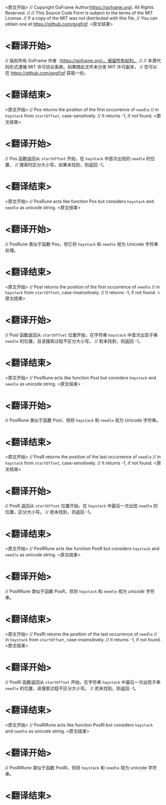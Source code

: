 
<原文开始>
// Copyright GoFrame Author(https://goframe.org). All Rights Reserved.
//
// This Source Code Form is subject to the terms of the MIT License.
// If a copy of the MIT was not distributed with this file,
// You can obtain one at https://github.com/gogf/gf.
<原文结束>

# <翻译开始>
// 版权所有 GoFrame 作者（https://goframe.org）。保留所有权利。
//
// 本源代码形式遵循 MIT 许可协议条款。如果随此文件未分发 MIT 许可副本，
// 您可以在 https://github.com/gogf/gf 获取一份。
# <翻译结束>


<原文开始>
// Pos returns the position of the first occurrence of `needle`
// in `haystack` from `startOffset`, case-sensitively.
// It returns -1, if not found.
<原文结束>

# <翻译开始>
// Pos 函数返回从 `startOffset` 开始，在 `haystack` 中首次出现的 `needle` 的位置，
// 搜索时区分大小写。如果未找到，则返回 -1。
# <翻译结束>


<原文开始>
// PosRune acts like function Pos but considers `haystack` and `needle` as unicode string.
<原文结束>

# <翻译开始>
// PosRune 类似于函数 Pos，但它将 `haystack` 和 `needle` 视为 Unicode 字符串处理。
# <翻译结束>


<原文开始>
// PosI returns the position of the first occurrence of `needle`
// in `haystack` from `startOffset`, case-insensitively.
// It returns -1, if not found.
<原文结束>

# <翻译开始>
// PosI 函数返回从 `startOffset` 位置开始，在字符串 `haystack` 中首次出现子串 `needle` 的位置，且该搜索过程不区分大小写。
// 若未找到，则返回 -1。
# <翻译结束>


<原文开始>
// PosIRune acts like function PosI but considers `haystack` and `needle` as unicode string.
<原文结束>

# <翻译开始>
// PosIRune 类似于函数 PosI，但将 `haystack` 和 `needle` 视为 Unicode 字符串。
# <翻译结束>


<原文开始>
// PosR returns the position of the last occurrence of `needle`
// in `haystack` from `startOffset`, case-sensitively.
// It returns -1, if not found.
<原文结束>

# <翻译开始>
// PosR 返回从 `startOffset` 位置开始，在 `haystack` 中最后一次出现 `needle` 的位置，区分大小写。
// 若未找到，则返回 -1。
# <翻译结束>


<原文开始>
// PosRRune acts like function PosR but considers `haystack` and `needle` as unicode string.
<原文结束>

# <翻译开始>
// PosRRune 类似于函数 PosR，但将 `haystack` 和 `needle` 视为 unicode 字符串。
# <翻译结束>


<原文开始>
// PosRI returns the position of the last occurrence of `needle`
// in `haystack` from `startOffset`, case-insensitively.
// It returns -1, if not found.
<原文结束>

# <翻译开始>
// PosRI 函数返回从 `startOffset` 开始，在字符串 `haystack` 中最后一次出现子串 `needle` 的位置，该搜索过程不区分大小写。
// 若未找到，则返回 -1。
# <翻译结束>


<原文开始>
// PosRIRune acts like function PosRI but considers `haystack` and `needle` as unicode string.
<原文结束>

# <翻译开始>
// PosRIRune 类似于函数 PosRI，但将 `haystack` 和 `needle` 视为 unicode 字符串。
# <翻译结束>

